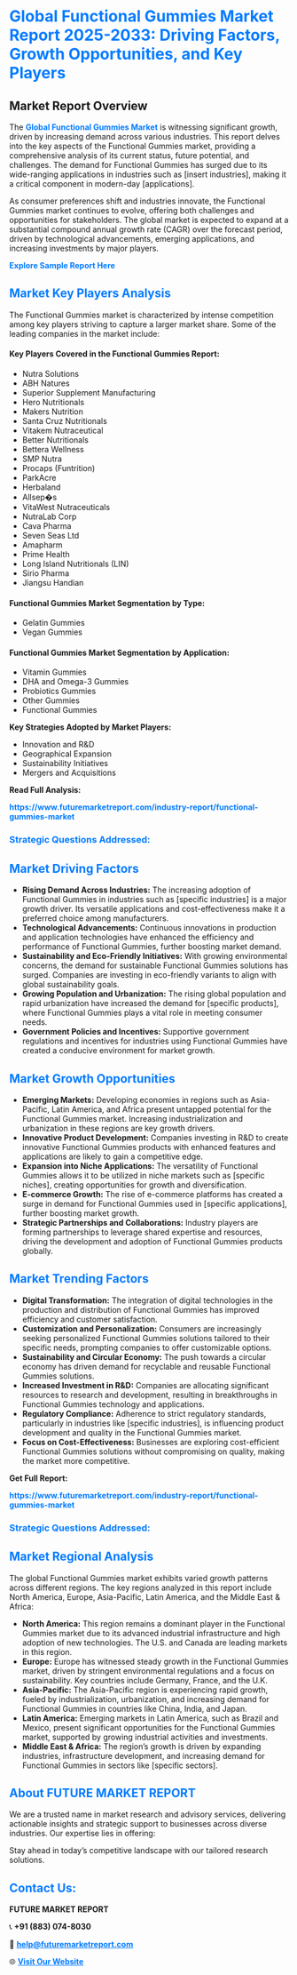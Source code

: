 <h1 style="color: #007BFF;">Global Functional Gummies Market Report 2025-2033: Driving Factors, Growth Opportunities, and Key Players</h1>

<section id="overview">
<h2>Market Report Overview</h2>
<p>The <a href="https://www.futuremarketreport.com/industry-report/functional-gummies-market" style="color: #007BFF; text-decoration: none;"><strong>Global Functional Gummies Market</strong></a> is witnessing significant growth, driven by increasing demand across various industries. This report delves into the key aspects of the Functional Gummies market, providing a comprehensive analysis of its current status, future potential, and challenges. The demand for Functional Gummies has surged due to its wide-ranging applications in industries such as [insert industries], making it a critical component in modern-day [applications].</p>
<p>As consumer preferences shift and industries innovate, the Functional Gummies market continues to evolve, offering both challenges and opportunities for stakeholders. The global market is expected to expand at a substantial compound annual growth rate (CAGR) over the forecast period, driven by technological advancements, emerging applications, and increasing investments by major players.</p>
</section>

<section id="overview">
<p><a href="https://www.futuremarketreport.com/request-sample/reportId=122938" style="color: #007BFF; text-decoration: none;"><strong>Explore Sample Report Here</strong></a></p>
</section>

<section id="key-players">
<h2 style="color: #007BFF;">Market Key Players Analysis</h2>
<p>The Functional Gummies market is characterized by intense competition among key players striving to capture a larger market share. Some of the leading companies in the market include:</p>
<h4>Key Players Covered in the Functional Gummies Report:</h4>
<ul><li>Nutra Solutions</li><li>ABH Natures</li><li>Superior Supplement Manufacturing</li><li>Hero Nutritionals</li><li>Makers Nutrition</li><li>Santa Cruz Nutritionals</li><li>Vitakem Nutraceutical</li><li>Better Nutritionals</li><li>Bettera Wellness</li><li>SMP Nutra</li><li>Procaps (Funtrition)</li><li>ParkAcre</li><li>Herbaland</li><li>Allsep�s</li><li>VitaWest Nutraceuticals</li><li>NutraLab Corp</li><li>Cava Pharma</li><li>Seven Seas Ltd</li><li>Amapharm</li><li>Prime Health</li><li>Long Island Nutritionals (LIN)</li><li>Sirio Pharma</li><li>Jiangsu Handian</li></ul>
<h4>Functional Gummies Market Segmentation by Type:</h4>
<ul><li>Gelatin Gummies</li><li>Vegan Gummies</li></ul>

<h4>Functional Gummies Market Segmentation by Application:</h4>
<ul><li>Vitamin Gummies</li><li>DHA and Omega-3 Gummies</li><li>Probiotics Gummies</li><li>Other Gummies</li><li>Functional Gummies</li></ul>
<p><strong>Key Strategies Adopted by Market Players:</strong></p>
<ul>
<li>Innovation and R&D</li>
<li>Geographical Expansion</li>
<li>Sustainability Initiatives</li>
<li>Mergers and Acquisitions</li>
</ul>
</section>

<section>
<p><strong>Read Full Analysis: </strong></p><a href="https://www.futuremarketreport.com/industry-report/functional-gummies-market" style="color: #007BFF; text-decoration: none;"><strong>https://www.futuremarketreport.com/industry-report/functional-gummies-market</strong></a>
<h3 style="color: #007BFF;">Strategic Questions Addressed:</h3>
</section>

<section id="driving-factors">
<h2 style="color: #007BFF;">Market Driving Factors</h2>
<ul>
<li><strong>Rising Demand Across Industries:</strong> The increasing adoption of Functional Gummies in industries such as [specific industries] is a major growth driver. Its versatile applications and cost-effectiveness make it a preferred choice among manufacturers.</li>
<li><strong>Technological Advancements:</strong> Continuous innovations in production and application technologies have enhanced the efficiency and performance of Functional Gummies, further boosting market demand.</li>
<li><strong>Sustainability and Eco-Friendly Initiatives:</strong> With growing environmental concerns, the demand for sustainable Functional Gummies solutions has surged. Companies are investing in eco-friendly variants to align with global sustainability goals.</li>
<li><strong>Growing Population and Urbanization:</strong> The rising global population and rapid urbanization have increased the demand for [specific products], where Functional Gummies plays a vital role in meeting consumer needs.</li>
<li><strong>Government Policies and Incentives:</strong> Supportive government regulations and incentives for industries using Functional Gummies have created a conducive environment for market growth.</li>
</ul>
</section>

<section id="growth-opportunities">
<h2 style="color: #007BFF;">Market Growth Opportunities</h2>
<ul>
<li><strong>Emerging Markets:</strong> Developing economies in regions such as Asia-Pacific, Latin America, and Africa present untapped potential for the Functional Gummies market. Increasing industrialization and urbanization in these regions are key growth drivers.</li>
<li><strong>Innovative Product Development:</strong> Companies investing in R&D to create innovative Functional Gummies products with enhanced features and applications are likely to gain a competitive edge.</li>
<li><strong>Expansion into Niche Applications:</strong> The versatility of Functional Gummies allows it to be utilized in niche markets such as [specific niches], creating opportunities for growth and diversification.</li>
<li><strong>E-commerce Growth:</strong> The rise of e-commerce platforms has created a surge in demand for Functional Gummies used in [specific applications], further boosting market growth.</li>
<li><strong>Strategic Partnerships and Collaborations:</strong> Industry players are forming partnerships to leverage shared expertise and resources, driving the development and adoption of Functional Gummies products globally.</li>
</ul>
</section>

<section id="trending-factors">
<h2 style="color: #007BFF;">Market Trending Factors</h2>
<ul>
<li><strong>Digital Transformation:</strong> The integration of digital technologies in the production and distribution of Functional Gummies has improved efficiency and customer satisfaction.</li>
<li><strong>Customization and Personalization:</strong> Consumers are increasingly seeking personalized Functional Gummies solutions tailored to their specific needs, prompting companies to offer customizable options.</li>
<li><strong>Sustainability and Circular Economy:</strong> The push towards a circular economy has driven demand for recyclable and reusable Functional Gummies solutions.</li>
<li><strong>Increased Investment in R&D:</strong> Companies are allocating significant resources to research and development, resulting in breakthroughs in Functional Gummies technology and applications.</li>
<li><strong>Regulatory Compliance:</strong> Adherence to strict regulatory standards, particularly in industries like [specific industries], is influencing product development and quality in the Functional Gummies market.</li>
<li><strong>Focus on Cost-Effectiveness:</strong> Businesses are exploring cost-efficient Functional Gummies solutions without compromising on quality, making the market more competitive.</li>
</ul>
</section>

<section>
<p><strong>Get Full Report: </strong></p><a href="https://www.futuremarketreport.com/industry-report/functional-gummies-market" style="color: #007BFF; text-decoration: none;"><strong>https://www.futuremarketreport.com/industry-report/functional-gummies-market</strong></a>
<h3 style="color: #007BFF;">Strategic Questions Addressed:</h3>
</section>


<section id="regional-analysis">
<h2 style="color: #007BFF;">Market Regional Analysis</h2>
<p>The global Functional Gummies market exhibits varied growth patterns across different regions. The key regions analyzed in this report include North America, Europe, Asia-Pacific, Latin America, and the Middle East & Africa:</p>
<ul>
<li><strong>North America:</strong> This region remains a dominant player in the Functional Gummies market due to its advanced industrial infrastructure and high adoption of new technologies. The U.S. and Canada are leading markets in this region.</li>
<li><strong>Europe:</strong> Europe has witnessed steady growth in the Functional Gummies market, driven by stringent environmental regulations and a focus on sustainability. Key countries include Germany, France, and the U.K.</li>
<li><strong>Asia-Pacific:</strong> The Asia-Pacific region is experiencing rapid growth, fueled by industrialization, urbanization, and increasing demand for Functional Gummies in countries like China, India, and Japan.</li>
<li><strong>Latin America:</strong> Emerging markets in Latin America, such as Brazil and Mexico, present significant opportunities for the Functional Gummies market, supported by growing industrial activities and investments.</li>
<li><strong>Middle East & Africa:</strong> The region’s growth is driven by expanding industries, infrastructure development, and increasing demand for Functional Gummies in sectors like [specific sectors].</li>
</ul>
</section>

<footer>
<h2 style="color: #007BFF;">About FUTURE MARKET REPORT</h2>
<p>We are a trusted name in market research and advisory services, delivering actionable insights and strategic support to businesses across diverse industries. Our expertise lies in offering:</p>

<p>Stay ahead in today’s competitive landscape with our tailored research solutions.</p>

<h2 style="color: #007BFF;">Contact Us:</h2>
<p><strong>FUTURE MARKET REPORT</strong></p>
<p>📞 <strong>+91 (883) 074-8030</strong></p>
<p>📧 <strong><a href="mailto:help@futuremarketreport.com" style="color: #007BFF;">help@futuremarketreport.com</a></strong></p>
<p>🌐 <strong><a href="https://www.futuremarketreport.com/" style="color: #007BFF;">Visit Our Website</a></strong></p>
</footer>